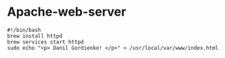 # Apache-web-server

```
#!/bin/bash 
brew install httpd
brew services start httpd
sudo echo "<p> Danil Gordienko! </p>" > /usr/local/var/www/index.html
```
